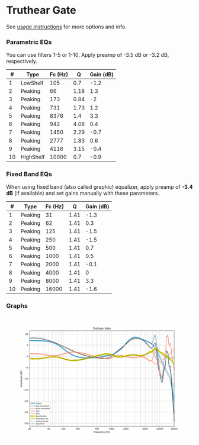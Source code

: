 # Truthear Gate
See [usage instructions](https://github.com/jaakkopasanen/AutoEq#usage) for more options and info.

### Parametric EQs
You can use filters 1-5 or 1-10. Apply preamp of -3.5 dB or -3.2 dB, respectively.

|   # | Type      |   Fc (Hz) |    Q |   Gain (dB) |
|-----|-----------|-----------|------|-------------|
|   1 | LowShelf  |       105 | 0.7  |        -1.2 |
|   2 | Peaking   |        66 | 1.18 |         1.3 |
|   3 | Peaking   |       173 | 0.84 |        -2   |
|   4 | Peaking   |       731 | 1.73 |         1.2 |
|   5 | Peaking   |      8376 | 1.4  |         3.3 |
|   6 | Peaking   |       942 | 4.08 |         0.4 |
|   7 | Peaking   |      1450 | 2.29 |        -0.7 |
|   8 | Peaking   |      2777 | 1.83 |         0.6 |
|   9 | Peaking   |      4116 | 3.15 |        -0.4 |
|  10 | HighShelf |     10000 | 0.7  |        -0.9 |

### Fixed Band EQs
When using fixed band (also called graphic) equalizer, apply preamp of **-3.4 dB** (if available) and set gains manually with these parameters.

|   # | Type    |   Fc (Hz) |    Q |   Gain (dB) |
|-----|---------|-----------|------|-------------|
|   1 | Peaking |        31 | 1.41 |        -1.3 |
|   2 | Peaking |        62 | 1.41 |         0.3 |
|   3 | Peaking |       125 | 1.41 |        -1.5 |
|   4 | Peaking |       250 | 1.41 |        -1.5 |
|   5 | Peaking |       500 | 1.41 |         0.7 |
|   6 | Peaking |      1000 | 1.41 |         0.5 |
|   7 | Peaking |      2000 | 1.41 |        -0.1 |
|   8 | Peaking |      4000 | 1.41 |         0   |
|   9 | Peaking |      8000 | 1.41 |         3.3 |
|  10 | Peaking |     16000 | 1.41 |        -1.6 |

### Graphs
![](./Truthear%20Gate.png)
